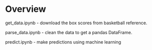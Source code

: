 # Overview

get_data.ipynb - download the box scores from basketball reference.

parse_data.ipynb - clean the data to get a pandas DataFrame.

predict.ipynb - make predictions using machine learning
